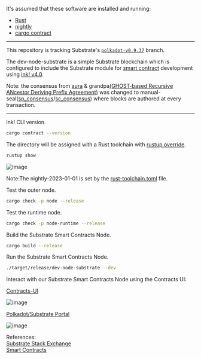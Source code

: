 It's assumed that these software are installed and running:

<ul>
  <li><a href="https://www.rust-lang.org/tools/install" target="_blank">Rust</a></li>
  <li><a href="https://rust-lang.github.io/rustup/installation/index.html#installing-nightly" target="_blank">nightly</a></li>
  <li><a href="https://crates.io/crates/cargo-contract" target="_blank">cargo contract</a></li>
</ul>

<hr>

This repository is tracking Substrate's
[`polkadot-v0.9.37`](https://github.com/paritytech/substrate/tree/polkadot-v0.9.37) branch.

The dev-node-substrate is a simple Substrate blockchain which is configured to include the Substrate module for [smart contract](https://use.ink/how-it-works) development using [ink! v4.0](https://github.com/paritytech/ink/releases/tag/v4.0.0).

Note: the consensus from [aura](https://docs.substrate.io/reference/glossary/#authority-round-aura)  & grandpa[(GHOST-based Recursive ANcestor Deriving Prefix Agreement)](https://wiki.polkadot.network/docs/learn-consensus#finality-gadget-grandpa) was changed to manual-seal([sp_consensus](https://docs.rs/sp-consensus/latest/sp_consensus/)/[sc_consensus](https://docs.rs/sc-consensus/latest/sc_consensus/)) where blocks are authored at every transaction.

<hr>

ink! CLI version.
```bash
cargo contract --version
```

The directory will be assigned with a Rust toolchain with [rustup override](https://rust-lang.github.io/rustup/overrides.html#directory-overrides).

```bash
rustup show
```

![image](https://user-images.githubusercontent.com/76512851/230028584-f8af7919-7b64-4316-93c3-eceddc60095f.png)

Note:The nightly-2023-01-01 is set by the [rust-toolchain.toml](https://github.com/gcp-development/dev-node-substrate/blob/main/rust-toolchain.toml) file.

Test the outer node.
```bash
cargo check -p node --release
```

Test the runtime node.
```bash
cargo check -p node-runtime --release
```

Build the Substrate Smart Contracts Node.
```bash
cargo build --release
```

Run the Substrate Smart Contracts Node.
```bash
./target/release/dev-node-substrate --dev
```
Interact with our Substrate Smart Contracts Node using the Contracts UI:

[Contracts-UI](https://contracts-ui.substrate.io/?rpc=ws://127.0.0.1:9944)
 
![image](https://user-images.githubusercontent.com/76512851/230034898-3afb6aa8-fb0c-4e6d-b14b-e5274730deb1.png)

[Polkadot/Substrate Portal](https://polkadot.js.org/apps/#/explorer)

![image](https://user-images.githubusercontent.com/76512851/230035721-c4936f8a-e025-48a3-8ce9-a3069f8b3c24.png)

References:<br/>
[Substrate Stack Exchange](https://substrate.stackexchange.com/)<br/>
[Smart Contracts](https://wiki.polkadot.network/docs/build-smart-contracts)<br/>

